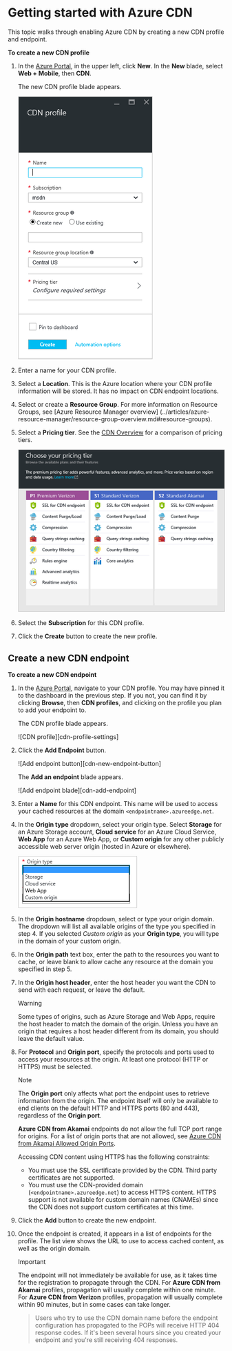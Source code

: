 # Getting started with Azure CDN
This topic walks through enabling Azure CDN by creating a new CDN profile and endpoint.

**To create a new CDN profile**

1. In the [Azure Portal](https://portal.azure.com), in the upper left, click **New**.  In the **New** blade, select **Web + Mobile**, then **CDN**.
   
    The new CDN profile blade appears.
   
    ![New CDN Profile](./media/new-cdn-profile-include.png)
2. Enter a name for your CDN profile.
3. Select a **Location**.  This is the Azure location where your CDN profile information will be stored.  It has no impact on CDN endpoint locations.
4. Select or create a **Resource Group**.  For more information on Resource Groups, see [Azure Resource Manager overview] (../articles/azure-resource-manager/resource-group-overview.md#resource-groups).
5. Select a **Pricing tier**.  See the [CDN Overview](../articles/cdn/cdn-overview.md#azure-cdn-features) for a comparison of pricing tiers.
   
    ![CDN pricing tier selection](./media/cdn-choose-sku-include.png)
6. Select the **Subscription** for this CDN profile.
7. Click the **Create** button to create the new profile. 


## Create a new CDN endpoint
**To create a new CDN endpoint**

1. In the [Azure Portal](https://portal.azure.com), navigate to your CDN profile.  You may have pinned it to the dashboard in the previous step.  If you not, you can find it by clicking **Browse**, then **CDN profiles**, and clicking on the profile you plan to add your endpoint to.
   
    The CDN profile blade appears.
   
    ![CDN profile][cdn-profile-settings]
2. Click the **Add Endpoint** button.
   
    ![Add endpoint button][cdn-new-endpoint-button]
   
    The **Add an endpoint** blade appears.
   
    ![Add endpoint blade][cdn-add-endpoint]
3. Enter a **Name** for this CDN endpoint.  This name will be used to access your cached resources at the domain `<endpointname>.azureedge.net`.
4. In the **Origin type** dropdown, select your origin type.  Select **Storage** for an Azure Storage account, **Cloud service** for an Azure Cloud Service, **Web App** for an Azure Web App, or **Custom origin** for any other publicly accessible web server origin (hosted in Azure or elsewhere).
   
    ![CDN origin type](./media/cdn-create-new-endpoint/cdn-origin-type.png)
5. In the **Origin hostname** dropdown, select or type your origin domain.  The dropdown will list all available origins of the type you specified in step 4.  If you selected *Custom origin* as your **Origin type**, you will type in the domain of your custom origin.
6. In the **Origin path** text box, enter the path to the resources you want to cache, or leave blank to allow cache any resource at the domain you specified in step 5.
7. In the **Origin host header**, enter the host header you want the CDN to send with each request, or leave the default.
   
   > [!WARNING]
   > Some types of origins, such as Azure Storage and Web Apps, require the host header to match the domain of the origin. Unless you have an origin that requires a host header different from its domain, you should leave the default value.
   > 
   > 
8. For **Protocol** and **Origin port**, specify the protocols and ports used to access your resources at the origin.  At least one protocol (HTTP or HTTPS) must be selected.
   
   > [!NOTE]
   > The **Origin port** only affects what port the endpoint uses to retrieve information from the origin.  The endpoint itself will only be available to end clients on the default HTTP and HTTPS ports (80 and 443), regardless of the **Origin port**.  
   > 
   > **Azure CDN from Akamai** endpoints do not allow the full TCP port range for origins.  For a list of origin ports that are not allowed, see [Azure CDN from Akamai Allowed Origin Ports](https://msdn.microsoft.com/library/mt757337.aspx).  
   > 
   > Accessing CDN content using HTTPS has the following constraints:
   > 
   > * You must use the SSL certificate provided by the CDN. Third party certificates are not supported.
   > * You must use the CDN-provided domain (`<endpointname>.azureedge.net`) to access HTTPS content. HTTPS support is not available for custom domain names (CNAMEs) since the CDN does not support custom certificates at this time.
   > 
   > 
9. Click the **Add** button to create the new endpoint.
10. Once the endpoint is created, it appears in a list of endpoints for the profile. The list view shows the URL to use to access cached content, as well as the origin domain.
    
    
    > [!IMPORTANT]
    > The endpoint will not immediately be available for use, as it takes time for the registration to propagate through the CDN.  For <b>Azure CDN from Akamai</b> profiles, propagation will usually complete within one minute.  For <b>Azure CDN from Verizon</b> profiles, propagation will usually complete within 90 minutes, but in some cases can take longer.
    
    > Users who try to use the CDN domain name before the endpoint configuration has propagated to the POPs will receive HTTP 404 response codes.  If it's been several hours since you created your endpoint and you're still receiving 404 responses.
   
